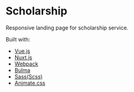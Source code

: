 # Scholarship

Responsive landing page for scholarship service.

Built with:

* [Vue.js](https://vuejs.org/)
* [Nuxt.js](https://nuxtjs.org/)
* [Webpack](https://webpack.js.org/)
* [Bulma](https://bulma.io/)
* [Sass(Scss)](https://sass-lang.com/)
* [Animate.css](https://daneden.github.io/animate.css/)

